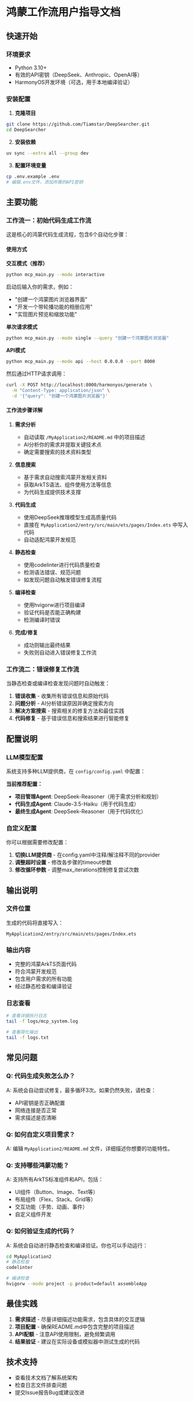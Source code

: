 # 鸿蒙工作流用户指导文档

## 快速开始

### 环境要求
- Python 3.10+
- 有效的API密钥（DeepSeek、Anthropic、OpenAI等）
- HarmonyOS开发环境（可选，用于本地编译验证）

### 安装配置
1. **克隆项目**
```bash
git clone https://github.com/Tiamstar/DeepSearcher.git
cd DeepSearcher
```

2. **安装依赖**
```bash
uv sync --extra all --group dev
```

3. **配置环境变量**
```bash
cp .env.example .env
# 编辑.env文件，添加所需的API密钥
```

## 主要功能

### 工作流一：初始代码生成工作流

这是核心的鸿蒙代码生成流程，包含6个自动化步骤：

#### 使用方式

**交互模式（推荐）**
```bash
python mcp_main.py --mode interactive
```
启动后输入你的需求，例如：
- "创建一个鸿蒙图片浏览器界面"
- "开发一个带轮播功能的相册应用"
- "实现图片预览和缩放功能"

**单次请求模式**
```bash
python mcp_main.py --mode single --query "创建一个鸿蒙图片浏览器"
```

**API模式**
```bash
python mcp_main.py --mode api --host 0.0.0.0 --port 8000
```
然后通过HTTP请求调用：
```bash
curl -X POST http://localhost:8000/harmonyos/generate \
  -H "Content-Type: application/json" \
  -d '{"query": "创建一个鸿蒙图片浏览器"}'
```

#### 工作流步骤详解

1. **需求分析** 
   - 自动读取 `/MyApplication2/README.md` 中的项目描述
   - AI分析你的需求并提取关键技术点
   - 确定需要搜索的技术资料类型

2. **信息搜索**
   - 基于需求自动搜索鸿蒙开发相关资料
   - 获取ArkTS语法、组件使用方法等信息
   - 为代码生成提供技术支撑

3. **代码生成**
   - 使用DeepSeek推理模型生成高质量代码
   - 直接在 `MyApplication2/entry/src/main/ets/pages/Index.ets` 中写入代码
   - 自动适配鸿蒙开发规范

4. **静态检查**
   - 使用codelinter进行代码质量检查
   - 检测语法错误、规范问题
   - 如发现问题自动触发错误修复流程

5. **编译检查**
   - 使用hvigorw进行项目编译
   - 验证代码是否能正确构建
   - 检测编译时错误

6. **完成/修复**
   - 成功则输出最终结果
   - 失败则自动进入错误修复工作流

### 工作流二：错误修复工作流

当静态检查或编译检查发现问题时自动触发：

1. **错误收集** - 收集所有错误信息和原始代码
2. **问题分析** - AI分析错误原因并确定搜索方向  
3. **解决方案搜索** - 搜索相关的修复方法和最佳实践
4. **代码修复** - 基于错误信息和搜索结果进行智能修复

## 配置说明

### LLM模型配置

系统支持多种LLM提供商，在 `config/config.yaml` 中配置：

**当前推荐配置：**
- **项目管理Agent**: DeepSeek-Reasoner（用于需求分析和规划）
- **代码生成Agent**: Claude-3.5-Haiku（用于代码生成）
- **最终生成Agent**: DeepSeek-Reasoner（用于代码优化）

### 自定义配置

你可以根据需要修改配置：

1. **切换LLM提供商** - 在config.yaml中注释/解注释不同的provider
2. **调整超时设置** - 修改各步骤的timeout参数
3. **修改循环参数** - 调整max_iterations控制修复尝试次数

## 输出说明

### 文件位置
生成的代码将直接写入：
```
MyApplication2/entry/src/main/ets/pages/Index.ets
```

### 输出内容
- 完整的鸿蒙ArkTS页面代码
- 符合鸿蒙开发规范
- 包含用户需求的所有功能
- 经过静态检查和编译验证

### 日志查看
```bash
# 查看详细执行日志
tail -f logs/mcp_system.log

# 查看简化输出
tail -f logs.txt
```

## 常见问题

### Q: 代码生成失败怎么办？
A: 系统会自动尝试修复，最多循环3次。如果仍然失败，请检查：
- API密钥是否正确配置
- 网络连接是否正常
- 需求描述是否清晰

### Q: 如何自定义项目需求？
A: 编辑 `MyApplication2/README.md` 文件，详细描述你想要的功能特性。

### Q: 支持哪些鸿蒙功能？
A: 支持所有ArkTS标准组件和API，包括：
- UI组件（Button、Image、Text等）
- 布局组件（Flex、Stack、Grid等）
- 交互功能（手势、动画、事件）
- 自定义组件开发

### Q: 如何验证生成的代码？
A: 系统会自动进行静态检查和编译验证。你也可以手动运行：
```bash
cd MyApplication2
# 静态检查
codelinter

# 编译检查  
hvigorw --mode project -p product=default assembleApp
```

## 最佳实践

1. **需求描述** - 尽量详细描述功能需求，包含具体的交互逻辑
2. **项目配置** - 确保README.md中包含完整的项目描述
3. **API配额** - 注意API使用限制，避免频繁调用
4. **结果验证** - 建议在实际设备或模拟器中测试生成的代码

## 技术支持

- 查看技术文档了解系统架构
- 检查日志文件排查问题
- 提交Issue报告Bug或建议改进